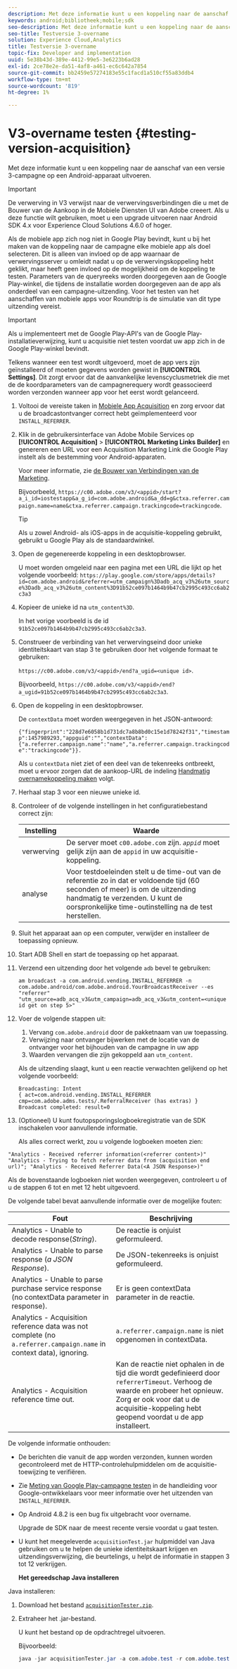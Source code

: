 ```yaml
---
description: Met deze informatie kunt u een koppeling naar de aanschaf van een versie 3-campagne op een Android-apparaat uitvoeren.
keywords: android;bibliotheek;mobile;sdk
seo-description: Met deze informatie kunt u een koppeling naar de aanschaf van een versie 3-campagne op een Android-apparaat uitvoeren.
seo-title: Testversie 3-overname
solution: Experience Cloud,Analytics
title: Testversie 3-overname
topic-fix: Developer and implementation
uuid: 5e38b43d-389e-4412-99e5-3e6223b6ad28
exl-id: 2ce78e2e-da51-4af8-a461-ec6c642a7854
source-git-commit: bb2459e57274183e55c1facd1a510cf55a83ddb4
workflow-type: tm+mt
source-wordcount: '819'
ht-degree: 1%

---
```


# V3-overname testen {#testing-version-acquisition}

Met deze informatie kunt u een koppeling naar de aanschaf van een versie 3-campagne op een Android-apparaat uitvoeren.

>[!IMPORTANT]
>
>De verwerving in V3 verwijst naar de verwervingsverbindingen die u met de Bouwer van de Aankoop in de Mobiele Diensten UI van Adobe creeert. Als u deze functie wilt gebruiken, moet u een upgrade uitvoeren naar Android SDK 4.x voor Experience Cloud Solutions 4.6.0 of hoger.

Als de mobiele app zich nog niet in Google Play bevindt, kunt u bij het maken van de koppeling naar de campagne elke mobiele app als doel selecteren. Dit is alleen van invloed op de app waarnaar de verwervingsserver u omleidt nadat u op de verwervingskoppeling hebt geklikt, maar heeft geen invloed op de mogelijkheid om de koppeling te testen. Parameters van de queryreeks worden doorgegeven aan de Google Play-winkel, die tijdens de installatie worden doorgegeven aan de app als onderdeel van een campagne-uitzending. Voor het testen van het aanschaffen van mobiele apps voor Roundtrip is de simulatie van dit type uitzending vereist.

>[!IMPORTANT]
>
>Als u implementeert met de Google Play-API&#39;s van de Google Play-installatieverwijzing, kunt u acquisitie niet testen voordat uw app zich in de Google Play-winkel bevindt.

Telkens wanneer een test wordt uitgevoerd, moet de app vers zijn geïnstalleerd of moeten gegevens worden gewist in **[!UICONTROL Settings]**. Dit zorgt ervoor dat de aanvankelijke levenscyclusmetriek die met de de koordparameters van de campagnerequery wordt geassocieerd worden verzonden wanneer app voor het eerst wordt gelanceerd.

1. Voltooi de vereiste taken in [Mobiele App Acquisition](/help/android/acquisition-main/acquisition.md) en zorg ervoor dat u de broadcastontvanger correct hebt geïmplementeerd voor `INSTALL_REFERRER`.

1. Klik in de gebruikersinterface van Adobe Mobile Services op **[!UICONTROL Acquisition]** > **[!UICONTROL Marketing Links Builder]** en genereren een URL voor een Acquisition Marketing Link die Google Play instelt als de bestemming voor Android-apparaten.

   Voor meer informatie, zie [de Bouwer van Verbindingen van de Marketing](/help/using/acquisition-main/c-marketing-links-builder/c-marketing-links-builder.md).

   Bijvoorbeeld, `https://c00.adobe.com/v3/<appid>/start?a_i_id=iostestapp&a_g_id=com.adobe.android&a_dd=g&ctxa.referrer.campaign.name=name&ctxa.referrer.campaign.trackingcode=trackingcode`.

   >[!TIP]
   >
   >Als u zowel Android- als iOS-apps in de acquisitie-koppeling gebruikt, gebruikt u Google Play als de standaardwinkel.

1. Open de gegenereerde koppeling in een desktopbrowser.

   U moet worden omgeleid naar een pagina met een URL die lijkt op het volgende voorbeeld:
   `https://play.google.com/store/apps/details?id=com.adobe.android&referrer=utm_campaign%3Dadb_acq_v3%26utm_source%3Dadb_acq_v3%26utm_content%3D91b52ce097b1464b9b47cb2995c493cc6ab2c3a3`

1. Kopieer de unieke id na `utm_content%3D`.

   In het vorige voorbeeld is de id `91b52ce097b1464b9b47cb2995c493cc6ab2c3a3`.

1. Construeer de verbinding van het verwervingseind door unieke identiteitskaart van stap 3 te gebruiken door het volgende formaat te gebruiken:

   `https://c00.adobe.com/v3/<appid>/end?a_ugid=<unique id>`.

   Bijvoorbeeld, `https://c00.adobe.com/v3/<appid>/end?a_ugid=91b52ce097b1464b9b47cb2995c493cc6ab2c3a3`.

1. Open de koppeling in een desktopbrowser.

   De `contextData` moet worden weergegeven in het JSON-antwoord:

   `{"fingerprint":"228d7e6058b1d731dc7a8b8bd0c15e1d78242f31","timestamp":1457989293,"appguid":"","contextData":{"a.referrer.campaign.name":"name","a.referrer.campaign.trackingcode":"trackingcode"}}.`

   Als u `contextData` niet ziet of een deel van de tekenreeks ontbreekt, moet u ervoor zorgen dat de aankoop-URL de indeling [Handmatig overnamekoppeling maken](/help/using/acquisition-main/c-marketing-links-builder/acquisition-link-manual.md) volgt.
1. Herhaal stap 3 voor een nieuwe unieke id.
1. Controleer of de volgende instellingen in het configuratiebestand correct zijn:

   | Instelling | Waarde |
   |--- |--- |
   | verwerving | De server moet `c00.adobe.com` zijn.   *`appid`*  moet gelijk zijn aan de  `appid`  in uw acquisitie-koppeling. |
   | analyse | Voor testdoeleinden stelt u de time-out van de referentie zo in dat er voldoende tijd (60 seconden of meer) is om de uitzending handmatig te verzenden. U kunt de oorspronkelijke time-outinstelling na de test herstellen. |

1. Sluit het apparaat aan op een computer, verwijder en installeer de toepassing opnieuw.
1. Start ADB Shell en start de toepassing op het apparaat.
1. Verzend een uitzending door het volgende `adb` bevel te gebruiken:

   `am broadcast -a com.android.vending.INSTALL_REFERRER -n com.adobe.android/com.adobe.android.YourBroadcastReceiver --es "referrer" "utm_source=adb_acq_v3&utm_campaign=adb_acq_v3&utm_content=<unique id get on step 5>"`

1. Voer de volgende stappen uit:
   1. Vervang `com.adobe.android` door de pakketnaam van uw toepassing.
   1. Verwijzing naar ontvanger bijwerken met de locatie van de ontvanger voor het bijhouden van de campagne in uw app
   1. Waarden vervangen die zijn gekoppeld aan `utm_content`.

   Als de uitzending slaagt, kunt u een reactie verwachten gelijkend op het volgende voorbeeld:

   ```
   Broadcasting: Intent
   { act=com.android.vending.INSTALL_REFERRER cmp=com.adobe.adms.tests/.ReferralReceiver (has extras) }
   Broadcast completed: result=0
   ```

1. (Optioneel) U kunt foutopsporingslogboekregistratie van de SDK inschakelen voor aanvullende informatie.

   Als alles correct werkt, zou u volgende logboeken moeten zien:

`"Analytics - Received referrer information(<referrer content>)"   "Analytics - Trying to fetch referrer data from (acquisition end url)"; "Analytics - Received Referrer Data(<A JSON Response>)"`

Als de bovenstaande logboeken niet worden weergegeven, controleert u of u de stappen 6 tot en met 12 hebt uitgevoerd.

De volgende tabel bevat aanvullende informatie over de mogelijke fouten:

| Fout | Beschrijving |
|--- |--- |
| Analytics - Unable to decode response(*String*). | De reactie is onjuist geformuleerd. |
| Analytics - Unable to parse response (*a JSON Response*). | De JSON-tekenreeks is onjuist geformuleerd. |
| Analytics - Unable to parse purchase service response (no contextData parameter in response). | Er is geen contextData parameter in de reactie. |
| Analytics - Acquisition reference data was not complete (no `a.referrer.campaign.name` in context data), ignoring. | `a.referrer.campaign.name`  is niet opgenomen in contextData. |
| Analytics - Acquisition reference time out. | Kan de reactie niet ophalen in de tijd die wordt gedefinieerd door `referrerTimeout`. Verhoog de waarde en probeer het opnieuw.  Zorg er ook voor dat u de acquisitie-koppeling hebt geopend voordat u de app installeert. |

De volgende informatie onthouden:

* De berichten die vanuit de app worden verzonden, kunnen worden gecontroleerd met de HTTP-controlehulpmiddelen om de acquisitie-toewijzing te verifiëren.
* Zie [Meting van Google Play-campagne testen](https://developers.google.com/analytics/solutions/testing-play-campaigns) in de handleiding voor Google-ontwikkelaars voor meer informatie over het uitzenden van `INSTALL_REFERRER`.

* Op Android 4.8.2 is een bug fix uitgebracht voor overname.

   Upgrade de SDK naar de meest recente versie voordat u gaat testen.

* U kunt het meegeleverde `acquisitionTest.jar` hulpmiddel van Java gebruiken om u te helpen de unieke identiteitskaart krijgen en uitzendingsverwijzing, die beurtelings, u helpt de informatie in stappen 3 tot 12 verkrijgen.

   **Het gereedschap Java installeren**

Java installeren:

1. Download het bestand [`acquisitionTester.zip`](/help/android/assets/acquisitionTester.zip).

1. Extraheer het .jar-bestand.

   U kunt het bestand op de opdrachtregel uitvoeren.

   Bijvoorbeeld:

   ```java
   java -jar acquisitionTester.jar -a com.adobe.test -r com.adobe.test.ReferrerReceiver -l "https://c00.adobe.com/v3/appid/start?a_i_id=123456&a_g_id=com.adobe.test&a_dd=i&ctxa.referrer.campaign.name=name&ctxa.referrer.campaign.trackingcode=1234
   ```
